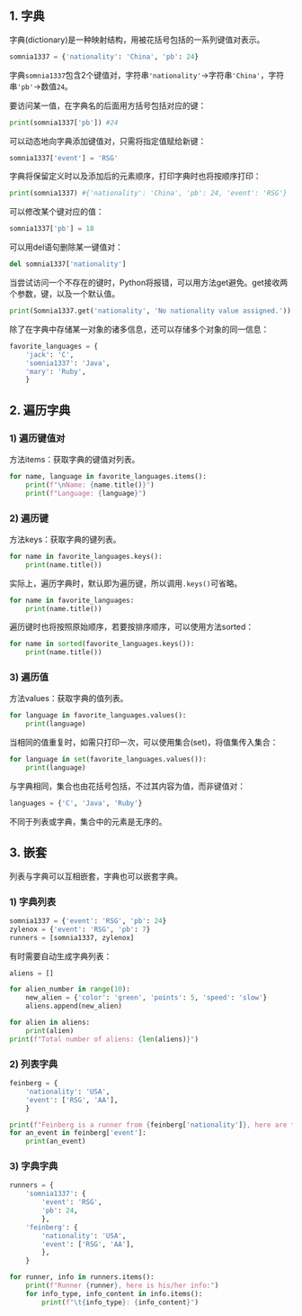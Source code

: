 ## 1. 字典

字典(dictionary)是一种映射结构，用被花括号包括的一系列键值对表示。

```python
somnia1337 = {'nationality': 'China', 'pb': 24}
```

字典`somnia1337`包含2个键值对，字符串`'nationality'`->字符串`'China'`，字符串`'pb'`->数值`24`。

要访问某一值，在字典名的后面用方括号包括对应的键：

```python
print(somnia1337['pb']) #24
```

可以动态地向字典添加键值对，只需将指定值赋给新键：

```python
somnia1337['event'] = 'RSG'
```

字典将保留定义时以及添加后的元素顺序，打印字典时也将按顺序打印：

```python
print(somnia1337) #{'nationality': 'China', 'pb': 24, 'event': 'RSG'}
```

可以修改某个键对应的值：

```python
somnia1337['pb'] = 18
```

可以用del语句删除某一键值对：

```python
del somnia1337['nationality']
```

当尝试访问一个不存在的键时，Python将报错，可以用方法get避免。get接收两个参数，键，以及一个默认值。

```python
print(Somnia1337.get('nationality', 'No nationality value assigned.'))
```

除了在字典中存储某一对象的诸多信息，还可以存储多个对象的同一信息：

```python
favorite_languages = {
	'jack': 'C',
	'somnia1337': 'Java',
	'mary': 'Ruby',
	}
```

## 2. 遍历字典

### 1) 遍历键值对

方法items：获取字典的键值对列表。

```python
for name, language in favorite_languages.items():
	print(f"\nName: {name.title()}")
	print(f"Language: {language}")
```

### 2) 遍历键

方法keys：获取字典的键列表。

```python
for name in favorite_languages.keys():
	print(name.title())
```

实际上，遍历字典时，默认即为遍历键，所以调用`.keys()`可省略。

```python
for name in favorite_languages:
	print(name.title())
```

遍历键时也将按照原始顺序，若要按排序顺序，可以使用方法sorted：

```python
for name in sorted(favorite_languages.keys()):
	print(name.title())
```

### 3) 遍历值

方法values：获取字典的值列表。

```python
for language in favorite_languages.values():
	print(language)
```

当相同的值重复时，如需只打印一次，可以使用集合(set)，将值集传入集合：

```python
for language in set(favorite_languages.values()):
	print(language)
```

与字典相同，集合也由花括号包括，不过其内容为值，而非键值对：

```python
languages = {'C', 'Java', 'Ruby'}
```

不同于列表或字典，集合中的元素是无序的。

## 3. 嵌套

列表与字典可以互相嵌套，字典也可以嵌套字典。

### 1) 字典列表

```python
somnia1337 = {'event': 'RSG', 'pb': 24}
zylenox = {'event': 'RSG', 'pb': 7}
runners = [somnia1337, zylenox]
```

有时需要自动生成字典列表：

```python
aliens = []

for alien_number in range(10):
	new_alien = {'color': 'green', 'points': 5, 'speed': 'slow'}
	aliens.append(new_alien)

for alien in aliens:
	print(alien)
print(f"Total number of aliens: {len(aliens)}")
```

### 2) 列表字典

```python
feinberg = {
	'nationality': 'USA',
	'event': ['RSG', 'AA'],
	}

print(f"Feinberg is a runner from {feinberg['nationality']}, here are the event(s) he plays:")
for an_event in feinberg['event']:
	print(an_event)
```

### 3) 字典字典

```python
runners = {
	'somnia1337': {
		'event': 'RSG',
		'pb': 24,
		},
	'feinberg': {
		'nationality': 'USA',
		'event': ['RSG', 'AA'],
		},
	}

for runner, info in runners.items():
	print(f"Runner {runner}, here is his/her info:")
	for info_type, info_content in info.items():
		print(f"\t{info_type}: {info_content}")
```